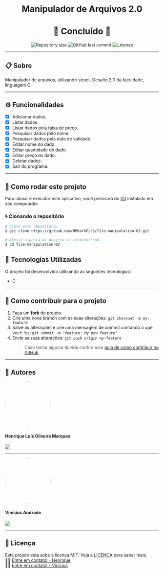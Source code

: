 <h1 align="center">Manipulador de Arquivos 2.0</h1>

<h1 align="center">
  🚀 Concluído 🚀
</h1>

<p align="center" >
  <img alt="Repository size" src="https://img.shields.io/github/repo-size/hmdarkfir3/desafio-faculdade-02?style=for-the-badge">
  
  <img alt="GitHub last commit" src="https://img.shields.io/github/last-commit/hmdarkfir3/desafio-faculdade-02?style=for-the-badge">
  
  <img alt="License" src="https://img.shields.io/badge/license-MIT-blue.svg?style=for-the-badge" />
</p>

---

## 📋 Sobre

Manipulador de arquivos, utilizando struct. Desafio 2.0 da faculdade, linguagem C.

---

## ⚙️ Funcionalidades

- [x] Adicionar dados.
- [x] Listar dados.
- [x] Listar dados pela faixa de preço.
- [x] Pesquisar dados pelo nome.
- [x] Pesquisar dados pela data de validade.
- [x] Editar nome do dado.
- [x] Editar quantidade do dado.
- [x] Editar preço do dado.
- [x] Deletar dados.
- [x] Sair do programa.

---

## 📂 Como rodar este projeto

Para clonar e executar este aplicativo, você precisará do [Git](https://git-scm.com) instalado em seu computador.

### 🌀 Clonando o repositório

```bash
# Clone este repositório
$ git clone https://github.com/HMDarkFir3/file-manipulation-02.git

# Acesse a pasta do projeto no terminal/cmd
$ cd file-manipulation-02
```

## 🚀 Tecnologias Utilizadas

O projeto foi desenvolvido utilizando as seguintes tecnologias:

- [C](https://docs.microsoft.com/pt-br/cpp/?view=msvc-160)

---

## 💪 Como contribuir para o projeto

1. Faça um **fork** do projeto.
2. Crie uma nova branch com as suas alterações: `git checkout -b my-feature`
3. Salve as alterações e crie uma mensagem de commit contando o que você fez: `git commit -m "feature: My new feature"`
4. Envie as suas alterações: `git push origin my-feature`
   > Caso tenha alguma dúvida confira este [guia de como contribuir no GitHub](https://github.com/firstcontributions/first-contributions)

---

## 🧑 Autores

<img style="border-radius: 50%;" src="https://github.com/HMDarkFir3.png" width="150px;" alt=""/>
 <h4>Henrique Luís Oliveira Marques</h4>

<p align="left">
  <a href="https://www.linkedin.com/in/henrique-luís-oliveira-marques-3406361a7/" target="_blank"><img src="https://img.shields.io/badge/LinkedIn-0077B5?style=for-the-badge&logo=linkedin&logoColor=white"></a>
<p>
  
---
  
<img style="border-radius: 50%;" src="https://media-exp1.licdn.com/dms/image/C5603AQGctH94qrj_WA/profile-displayphoto-shrink_400_400/0/1599742973448?e=1637193600&v=beta&t=vf6vZFLueJgeFruzF_ej9Htce7fQjwDHIXYHmszXXp0" width="150px;" alt=""/>
<h4>Vinícius Andrade</h4> 

<p align="left">
  <a href="https://www.linkedin.com/in/vinícius-andrade-a671491b3/" target="_blank"><img src="https://img.shields.io/badge/LinkedIn-0077B5?style=for-the-badge&logo=linkedin&logoColor=white"></a>
<p>

---

## 📝 Licença

Este projeto esta sobe a licença MIT. Veja a [LICENÇA](./LICENSE) para saber mais.
<br>
👋🏽 [Entre em contato! - Henrique](https://www.linkedin.com/in/henrique-luís-oliveira-marques-3406361a7/)
<br>
👋🏽 [Entre em contato! - Vinícius](https://www.linkedin.com/in/vinícius-andrade-a671491b3/)
